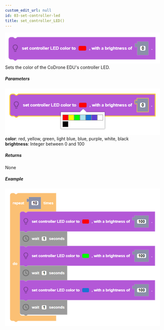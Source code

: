```yaml
---
custom_edit_url: null
id: 03-set-controller-led
title: set_controller_LED()
---
```


![set drone led block image](set_controller_led.PNG)
Sets the color of the CoDrone EDU's controller LED.

##### Parameters
![set drone led block param image](set_controller_led_params.PNG)<br />
**color**: red, yellow, green, light blue, blue, purple, white, black <br />
**brightness**: Integer between 0 and 100 <br /> 

##### Returns

None

##### Example

![set drone led example](set_controller_led_example.PNG)
